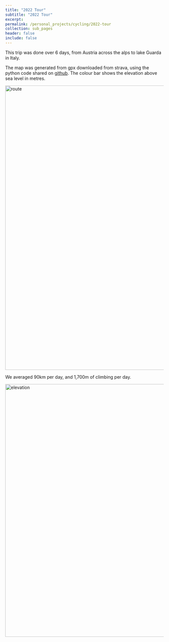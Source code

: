 ```yaml
---
title: "2022 Tour"
subtitle: "2022 Tour"
excerpt:
permalink: /personal_projects/cycling/2022-tour
collection: sub_pages
header: false
include: false
---
```


This trip was done over 6 days, from Austria across the alps to lake Guarda in Italy.

The map was generated from gpx downloaded from strava, using the python code shared on [github](https://github.com/ushham/Strava-Data-Analysis/blob/master/RouteMapping.ipynb). The colour bar shows the elevation above sea level in metres.

<img src="../../images/personal_projects/cycling/2022_route.png" alt="route" width="900"/>

We averaged 90km per day, and 1,700m of climbing per day.

<img src="../../images/personal_projects/cycling/2022_ele.jpg" alt="elevation" width="800"/>
